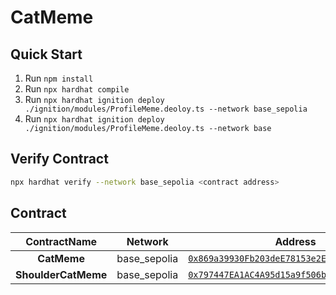 # CatMeme

## Quick Start

1. Run `npm install`
2. Run `npx hardhat compile`
3. Run `npx hardhat ignition deploy ./ignition/modules/ProfileMeme.deoloy.ts --network base_sepolia`
4. Run `npx hardhat ignition deploy ./ignition/modules/ProfileMeme.deoloy.ts --network base`

## Verify Contract

```bash
npx hardhat verify --network base_sepolia <contract address> 
```

## Contract

| ContractName | Network | Address |
| :----------: | :-----: | :-----: |
| **CatMeme** | base_sepolia | [`0x869a39930Fb203deE78153e2Ed0393CDd975f0ff`](https://sepolia.basescan.org/address/0x869a39930Fb203deE78153e2Ed0393CDd975f0ff) |
| **ShoulderCatMeme** | base_sepolia | [`0x797447EA1AC4A95d15a9f506be4FD71429219926`](https://sepolia.basescan.org/address/0x797447EA1AC4A95d15a9f506be4FD71429219926) |
